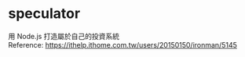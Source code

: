 # speculator
用 Node.js 打造屬於自己的投資系統<br>
Reference: https://ithelp.ithome.com.tw/users/20150150/ironman/5145

